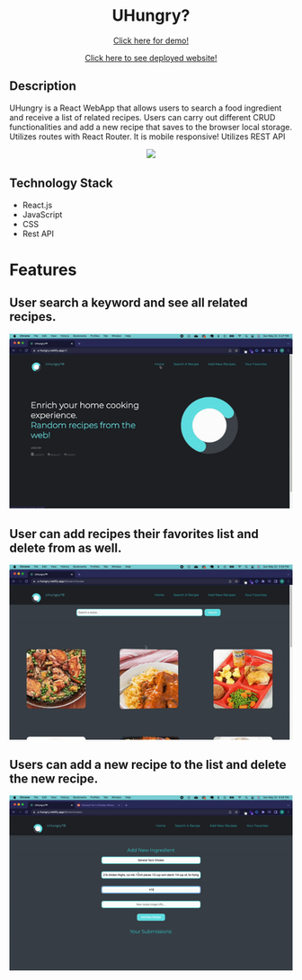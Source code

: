 # <h1 align = "center">UHungry?</h1>

<p align = "center"><a href= "https://youtu.be/e5IwFGlZJQc">Click here for demo!</a></p>
<p align = "center"><a href= "https://u-hungry.netlify.app/#/">Click here to see deployed website!</a></p>

## Description

UHungry is a React WebApp that allows users to search a food ingredient and receive a list of related recipes. Users can carry out different CRUD functionalities and add a new recipe that saves to the browser local storage. Utilizes routes with React Router. It is mobile responsive! Utilizes REST API 

<p align="center"><img src = "/gifdemo/demo.gif"/></p>

## Technology Stack

- React.js
- JavaScript
- CSS
- Rest API

# Features

## User search a keyword and see all related recipes. 

<p align="center"><img src = "/gifdemo/search.gif"/></p>

## User can add recipes their favorites list and delete from as well.

<p align="center"><img src = "/gifdemo/favorites.gif"/></p>

## Users can add a new recipe to the list and delete the new recipe.

<p align="center"><img src = "/gifdemo/newrecipe.gif"/></p>
